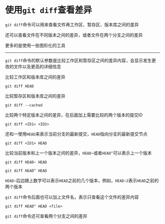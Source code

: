 # 使用`git diff`查看差异

`git diff`命令可以用来查看文件再工作区、暂存区、版本库之间的差异

还可以查看文件在不同版本之间的差异，或者文件在两个分支之间的差异

更多的是使用一些图形化的工具

------

`git diff`命令的默认参数是比较工作区和暂存区之间的差异内容，会显示发生更改的文件以及更高的详细信息

比较工作区和版本库之间的差异

```shell
git diff HEAD
```

比较暂存区和版本库之间的差异

```shell
git diff --cached
```

比较两个特定版本之间的差异，在后面加上需要比较的两个版本的提交ID

```shell
git diff <ID1> <ID2>
```

还和一使用`HEAD`来表示当前分支的最新提交，`HEAD`指向分支的最新提交节点

```shell
git diff <ID1> HEAD
```

比较当前版本和上一个版本之间的差异，`HEAD~`或者`HEAD^`可以表示上一个版本

```shell
git diff HEAD~ HEAD
```

```shell
git diff HEAD^ HEAD
```

`HEAD~`后边跟上数字可以表示`HEAD`之前的几个版本，例如，`HEAD~2`表示`HEAD`之前的两个版本

`git diff`命令后面也可以加上文件名，表示只查看这个文件的差异内容

```shell
git diff HEAD^ HEAD <file>
```

`git diff`命令还可查看两个分支之间的差异

